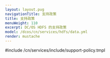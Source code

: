 ```yaml
---
layout: layout.pug
navigationTitle: 支持政策
title: 支持政策
menuWeight: 110
excerpt: DC/OS HDFS 的支持政策
model: /dcos/cn/services/hdfs/data.yml
render: mustache
---
```


#include /cn/services/include/support-policy.tmpl
